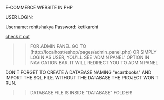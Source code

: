 E-COMMERCE WEBSITE IN PHP 

USER LOGIN:

Username: rohitshakya
Password: ketikarohi

[check it out](http://elemental-complexes.000webhostapp.com/)
>>FOR ADMIN PANEL GO TO (http://localhost/eshop/pages/admin_panel.php)
OR SIMPLY LOGIN AS USER, YOU'LL SEE 'ADMIN PANEL' OPTION IN NAVIGATION BAR. IT WILL REDIRECT YOU TO ADMIN PANEL

DON'T FORGET TO CREATE A DATABASE NAMING "ecartbooks" AND IMPORT THE SQL FILE.
WITHOUT THE DATABASE THE PROJECT WON'T RUN.

>>DATABASE FILE IS INSIDE "DATABASE" FOLDER!
